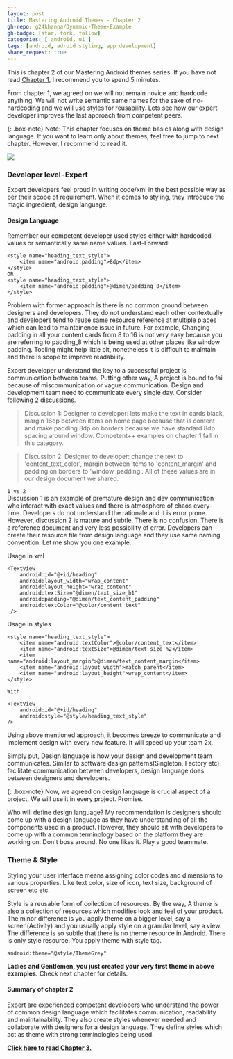 ```yaml
---
layout: post
title: Mastering Android Themes - Chapter 2
gh-repo: g24khanna/Dynamic-Theme-Example
gh-badge: [star, fork, follow]
categories: [ android, ui ]
tags: [android, adroid styling, app development]
share_request: true
---
```


This is chapter 2 of our Mastering Android themes series. If you have not read [Chapter 1](/blogs/android/ui/mastering-android-themes-chapter-1/), I recommend you to spend 5 minutes.

From chapter 1, we agreed on we will not remain novice and hardcode anything. We will not write semantic same names for the sake of no-hardcoding and we will use styles for reusability. Lets see how our expert developer improves the last approach from competent peers.

{: .box-note}
Note: This chapter focuses on theme basics along with design language. If you want to learn only about themes, feel free to jump to next chapter. However, I recommend to read it.

![](https://cdn-images-1.medium.com/max/1600/1*Qjptdilv42CsLCrnoO_YaA.gif)

### Developer level - Expert

Expert developers feel proud in writing code/xml in the best possible way as per their scope of requirement. When it comes to styling, they introduce the magic ingredient, design language.

#### Design Language

Remember our competent developer used styles either with hardcoded values or semantically same name values. 
Fast-Forward:
~~~
<style name="heading_text_style">
    <item name="android:padding">8dp</item>
</style>
OR
<style name="heading_text_style">
    <item name="android:padding">@dimen/padding_8</item>
</style>
~~~

Problem with former approach is there is no common ground between designers and developers. They do not understand each other contextually and developers tend to reuse same resource reference at multiple places which can lead to maintainence issue in future. For example, Changing padding in all your content cards from 8 to 16 is not very easy because you are referring to padding_8 which is being used at other places like window padding. Tooling might help little bit, nonetheless it is difficult to maintain and there is scope to improve readability.

Expert developer understand the key to a successful project is communication between teams. Putting other way, A project is bound to fail because of miscommunication or vague communication. Design and development team need to communicate every single day. Consider following 2 discussions.

>Discussion 1:
>Designer to developer: lets make the text in cards black, margin 16dp between items on home page because that is content and make padding 8dp on borders because we have standard 8dp spacing around window. 
>Competent++ examples on chapter 1 fall in this category.


>Discussion 2:
>Designer to developer: change the text to 'content_text_color', margin between items to 'content_margin'
>and padding on borders to 'window_padding'. All of these values are in our design document we shared.

``1 vs 2``
<br/>
Discussion 1 is an example of premature design and dev communication who interact with exact values and there is atmosphere of chaos every-time. Developers do not understand the rationale and it is error prone.
However, discussion 2 is mature and subtle. There is no confusion. There is a reference document and very less possibility of error. Developers can create their resource file from design language and they use same naming convention. Let me show you one example.

Usage in xml
```
<TextView
    android:id="@+id/heading"
    android:layout_width="wrap_content"
    android:layout_height="wrap_content"       
    android:textSize="@dimen/text_size_h1"
    android:padding="@dimen/text_content_padding"
    android:textColor="@color/content_text"
 />
 ```

Usage in styles

```
<style name="heading_text_style">
    <item name="android:textColor">@color/content_text</item>
    <item name="android:textSize">@dimen/text_size_h2</item>
    <item name="android:layout_margin">@dimen/text_content_margin</item>
    <item name="android:layout_width">match_parent</item>
    <item name="android:layout_height">wrap_content</item>
</style>

With

<TextView
    android:id="@+id/heading"
    android:style="@style/heading_text_style"
/>
```

Using above mentioned approach, it becomes breeze to communicate and implement design with every new feature. It will speed up your team 2x.

Simply put, Design language is how your design and development team communicates. Similar to software design patterns(Singleton, Factory etc) facilitate communication between developers, design language does between designers and developers.

{: .box-note}
Now, we agreed on design language is crucial aspect of a project. We will use it in every project. Promise.

Who will define design language? My recommendation is designers should come up with a design language as they have understanding of all the components used in a product. However, they should sit with developers to come up with a common terminology based on the platform they are working on. Don't boss around. No one likes it. Play a good teammate.

### Theme & Style

Styling your user interface means assigning color codes and dimensions to various properties. Like text color, size of icon, text size, background of screen etc etc.

Style is a reusable form of collection of resources. By the way, A theme is also a collection of resources which modifies look and feel of your product. The minor difference is you apply theme on a bigger level, say a screen(Activity) and you usually apply style on a granular level, say a view. The difference is so subtle that there is no theme resource in Android. There is only style resource. You apply theme with style tag.

```
android:theme="@style/ThemeGrey"
```

**Ladies and Gentlemen, you just created your very first theme in above examples.** Check next chapter for details.

#### Summary of chapter 2

Expert are experienced competent developers who understand the power of common design language which facilitates communication, readability and maintainability. They also create styles whenever needed and collaborate with designers for a design language. They define styles which act as theme with strong terminologies being used.

**[Click here to read Chapter 3.](/blogs/android/ui/mastering-android-themes-chapter-3/)**